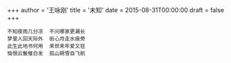 +++
author = '王咏刚'
title = '未知'
date = 2015-08-31T00:00:00
draft = false
+++

<div class="poem">

```
不知夜雨几分凉  不问哪家更漏长
梦里人回天际外  街心月走水痕旁
此生此地书何用  来世来年爱又狂
恼恨云鬟催白发  孤山朔雪自飞航
```

</div>
